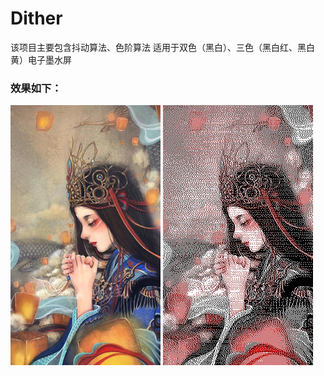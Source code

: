 # Dither 
该项目主要包含抖动算法、色阶算法
适用于双色（黑白）、三色（黑白红、黑白黄）电子墨水屏

### 效果如下： 
![image](TEST.JPG) 
![image](IMG_0319.JPG) 
